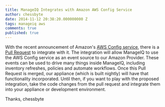 ```yaml
---
title: ManageIQ Integrates with Amazon AWS Config Service
author: chessbyte
date: 2014-11-12 20:38:20.000000000 Z
tags: manageiq aws
comments: true
published: true
---
```


With the recent announcement of Amazon's [AWS Config service](http://aws.amazon.com/config/), there is a [Pull Request](https://github.com/ManageIQ/manageiq/pull/1049) to integrate with it.  The integration will allow ManageIQ to use the AWS Config service as an event source to our Amazon Provider.  These events can be used to drive many things inside ManageIQ, including inventory refreshes, policies and automate workflows.  Once this Pull Request is merged, our appliance (which is built nightly) will have that functionality incorporated.  Until then, if you want to play with the proposed integration, take the code changes from the pull request and integrate them into your appliance or development environment. 

Thanks,
chessbyte